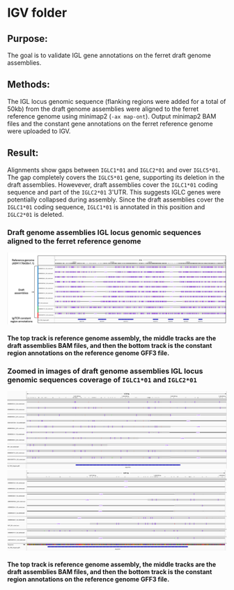 # IGV folder

## Purpose:
The goal is to validate IGL gene annotations on the ferret draft genome assemblies.

## Methods:
The IGL locus genomic sequence (flanking regions were added for a total of 50kb) from the draft genome assemblies were aligned to the ferret reference genome using minimap2 (`-ax map-ont`).
Output minimap2 BAM files and the constant gene annotations on the ferret reference genome were uploaded to IGV.

## Result:
Alignments show gaps between `IGLC1*01` and `IGLC2*01` and over `IGLC5*01`. The gap completely covers the `IGLC5*01` gene, supporting its deletion in the draft assemblies. Howevever, draft assemblies cover the `IGLC1*01` coding sequence and part of the `IGLC2*01` 3'UTR. This suggests IGLC genes were potentially collapsed during assembly. Since the draft assemblies cover the `IGLC1*01` coding sequence, `IGLC1*01` is annotated in this position and `IGLC2*01` is deleted.

### Draft genome assemblies IGL locus genomic sequences aligned to the ferret reference genome
![alt text](https://github.com/ncsu-penglab/FerretIgTCR/blob/main/Annotations/IGV/DraftAssembliesIGLGenomic2Reference.png)
#### The top track is reference genome assembly, the middle tracks are the draft assemblies BAM files, and then the bottom track is the constant region annotations on the reference genome GFF3 file.

### Zoomed in images of draft genome assemblies IGL locus genomic sequences coverage of `IGLC1*01` and `IGLC2*01`
![alt text](https://github.com/ncsu-penglab/FerretIgTCR/blob/main/Annotations/IGV/IGLC1*01_DraftAssemblies2Reference_91424.png)
![alt text](https://github.com/ncsu-penglab/FerretIgTCR/blob/main/Annotations/IGV/IGLC2*01_DraftAssemblies2Reference_91424.png)
#### The top track is reference genome assembly, the middle tracks are the draft assemblies BAM files, and then the bottom track is the constant region annotations on the reference genome GFF3 file.
